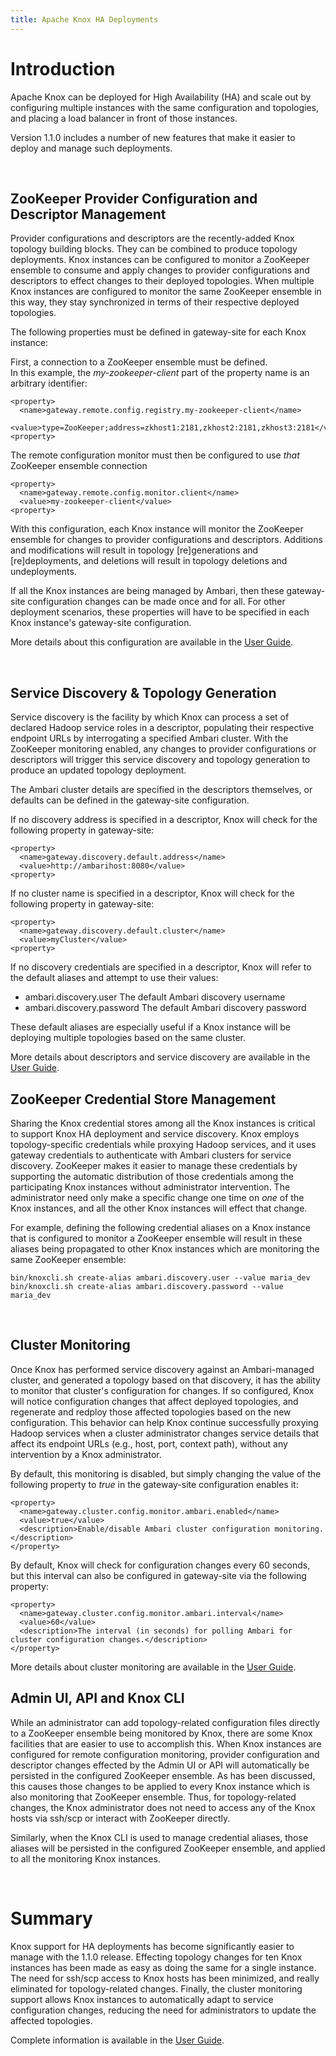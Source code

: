 ```yaml
---
title: Apache Knox HA Deployments
---
```


# Introduction

Apache Knox can be deployed for High Availability (HA) and scale out by configuring multiple instances with the same configuration and topologies, and placing a load balancer in front of those instances.

Version 1.1.0 includes a number of new features that make it easier to deploy and manage such deployments.

<br>

## ZooKeeper Provider Configuration and Descriptor Management

Provider configurations and descriptors are the recently-added Knox topology building blocks. They can be combined to produce topology deployments.
Knox instances can be configured to monitor a ZooKeeper ensemble to consume and apply changes to provider configurations and descriptors to effect changes to their deployed topologies.
When multiple Knox instances are configured to monitor the same ZooKeeper ensemble in this way, they stay synchronized in terms of their respective deployed topologies.

The following properties must be defined in gateway-site for each Knox instance:

First, a connection to a ZooKeeper ensemble must be defined.<br>
In this example, the _my-zookeeper-client_ part of the property name is an arbitrary identifier:

    <property>
	  <name>gateway.remote.config.registry.my-zookeeper-client</name>
	  <value>type=ZooKeeper;address=zkhost1:2181,zkhost2:2181,zkhost3:2181</value>
    <property>

The remote configuration monitor must then be configured to use *that* ZooKeeper ensemble connection

    <property>
	  <name>gateway.remote.config.monitor.client</name>
	  <value>my-zookeeper-client</value>
    <property>


With this configuration, each Knox instance will monitor the ZooKeeper ensemble for changes to provider configurations and descriptors.
Additions and modifications will result in topology [re]generations and [re]deployments, and deletions will result in topology deletions and undeployments.

If all the Knox instances are being managed by Ambari, then these gateway-site configuration changes can be made once and for all.
For other deployment scenarios, these properties will have to be specified in each Knox instance's gateway-site configuration.

More details about this configuration are available in the [User Guide](http://knox.apache.org/books/knox-1-1-0/user-guide.html#Remote+Configuration+Monitor).

<br>

## Service Discovery & Topology Generation

Service discovery is the facility by which Knox can process a set of declared Hadoop service roles in a descriptor, populating their respective endpoint URLs by interrogating a specified Ambari cluster. With the ZooKeeper monitoring enabled, any changes to provider configurations or descriptors will trigger this service discovery and topology generation to produce an updated topology deployment.

The Ambari cluster details are specified in the descriptors themselves, or defaults can be defined in the gateway-site configuration.

If no discovery address is specified in a descriptor, Knox will check for the following property in gateway-site:

    <property>
	  <name>gateway.discovery.default.address</name>
	  <value>http://ambarihost:8080</value>
    <property>

If no cluster name is specified in a descriptor, Knox will check for the following property in gateway-site:

    <property>
	  <name>gateway.discovery.default.cluster</name>
	  <value>myCluster</value>
    <property>

If no discovery credentials are specified in a descriptor, Knox will refer to the default aliases and attempt to use their values:

* ambari.discovery.user     The default Ambari discovery username
* ambari.discovery.password The default Ambari discovery password

These default aliases are especially useful if a Knox instance will be deploying multiple topologies based on the same cluster.

More details about descriptors and service discovery are available in the [User Guide](http://knox.apache.org/books/knox-1-1-0/user-guide.html#Simplified+Descriptor+Files).
<br>


## ZooKeeper Credential Store Management

Sharing the Knox credential stores among all the Knox instances is critical to support Knox HA deployment and service discovery. Knox employs topology-specific credentials while proxying Hadoop services, and it uses gateway credentials to authenticate with Ambari clusters for service discovery. ZooKeeper makes it easier to manage these credentials by supporting the automatic distribution of those credentials among the participating Knox instances without administrator intervention. The administrator need only make a specific change one time on _one_ of the Knox instances, and all the other Knox instances will effect that change.

For example, defining the following credential aliases on a Knox instance that is configured to monitor a ZooKeeper ensemble will result in these aliases being propagated to other Knox instances which are monitoring the same ZooKeeper ensemble:

    bin/knoxcli.sh create-alias ambari.discovery.user --value maria_dev
	bin/knoxcli.sh create-alias ambari.discovery.password --value maria_dev

<br>


## Cluster Monitoring

Once Knox has performed service discovery against an Ambari-managed cluster, and generated a topology based on that discovery, it has the ability to monitor that cluster's configuration for changes. If so configured, Knox will notice configuration changes that affect deployed topologies, and regenerate and redploy those affected topologies based on the new configuration. This behavior can help Knox continue successfully proxying Hadoop services when a cluster administrator changes service details that affect its endpoint URLs (e.g., host, port, context path), without any intervention by a Knox administrator.

By default, this monitoring is disabled, but simply changing the value of the following property to *true* in the gateway-site configuration enables it:

    <property>
      <name>gateway.cluster.config.monitor.ambari.enabled</name>
      <value>true</value>
      <description>Enable/disable Ambari cluster configuration monitoring.</description>
    </property>

By default, Knox will check for configuration changes every 60 seconds, but this interval can also be configured in gateway-site via the following property:

    <property>
      <name>gateway.cluster.config.monitor.ambari.interval</name>
      <value>60</value>
      <description>The interval (in seconds) for polling Ambari for cluster configuration changes.</description>
    </property>


More details about cluster monitoring are available in the [User Guide](http://knox.apache.org/books/knox-1-1-0/user-guide.html#Cluster+Configuration+Monitoring).
<br>


## Admin UI, API and Knox CLI

While an administrator can add topology-related configuration files directly to a ZooKeeper ensemble being monitored by Knox, there are some Knox facilities that are easier to use to accomplish this. When Knox instances are configured for remote configuration monitoring, provider configuration and descriptor changes effected by the Admin UI or API will
automatically be persisted in the configured ZooKeeper ensemble. As has been discussed, this causes those changes to be applied to every Knox instance which is also monitoring that ZooKeeper ensemble. Thus, for topology-related changes, the Knox administrator does not need to access any of the Knox hosts via ssh/scp or interact with ZooKeeper directly.

Similarly, when the Knox CLI is used to manage credential aliases, those aliases will be persisted in the configured ZooKeeper ensemble, and applied to all the monitoring Knox instances.

<br>


# Summary
Knox support for HA deployments has become significantly easier to manage with the 1.1.0 release. Effecting topology changes for ten Knox instances has been made as easy as doing the same for a single instance. The need for ssh/scp access to Knox hosts has been minimized, and really eliminated for topology-related changes. Finally, the cluster monitoring support allows Knox instances to automatically adapt to service configuration changes, reducing the need for administrators to update the affected topologies.


Complete information is available in the [User Guide](http://knox.apache.org/books/knox-1-1-0/user-guide.html).


<br><br><br><br>


